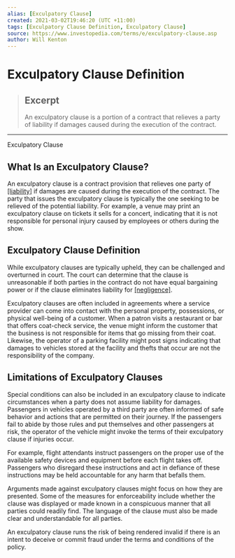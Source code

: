 ```yaml
---
alias: [Exculpatory Clause]
created: 2021-03-02T19:46:20 (UTC +11:00)
tags: [Exculpatory Clause Definition, Exculpatory Clause]
source: https://www.investopedia.com/terms/e/exculpatory-clause.asp
author: Will Kenton
---
```


# Exculpatory Clause Definition

> ## Excerpt
> An exculpatory clause is a portion of a contract that relieves a party of liability if damages caused during the execution of the contract.

---

Exculpatory Clause
## What Is an Exculpatory Clause?

An exculpatory clause is a contract provision that relieves one party of [[liability]](https://www.investopedia.com/terms/l/liability.asp) if damages are caused during the execution of the contract. The party that issues the exculpatory clause is typically the one seeking to be relieved of the potential liability. For example, a venue may print an exculpatory clause on tickets it sells for a concert, indicating that it is not responsible for personal injury caused by employees or others during the show.

## Exculpatory Clause Definition

While exculpatory clauses are typically upheld, they can be challenged and overturned in court. The court can determine that the clause is unreasonable if both parties in the contract do not have equal bargaining power or if the clause eliminates liability for [[negligence]](https://www.investopedia.com/terms/c/contributory-negligence.asp).

Exculpatory clauses are often included in agreements where a service provider can come into contact with the personal property, possessions, or physical well-being of a customer. When a patron visits a restaurant or bar that offers coat-check service, the venue might inform the customer that the business is not responsible for items that go missing from their coat. Likewise, the operator of a parking facility might post signs indicating that damages to vehicles stored at the facility and thefts that occur are not the responsibility of the company.

## Limitations of Exculpatory Clauses

Special conditions can also be included in an exculpatory clause to indicate circumstances when a party does not assume liability for damages. Passengers in vehicles operated by a third party are often informed of safe behavior and actions that are permitted on their journey. If the passengers fail to abide by those rules and put themselves and other passengers at risk, the operator of the vehicle might invoke the terms of their exculpatory clause if injuries occur.

For example, flight attendants instruct passengers on the proper use of the available safety devices and equipment before each flight takes off. Passengers who disregard these instructions and act in defiance of these instructions may be held accountable for any harm that befalls them.

Arguments made against exculpatory clauses might focus on how they are presented. Some of the measures for enforceability include whether the clause was displayed or made known in a conspicuous manner that all parties could readily find. The language of the clause must also be made clear and understandable for all parties.

An exculpatory clause runs the risk of being rendered invalid if there is an intent to deceive or commit fraud under the terms and conditions of the policy.
